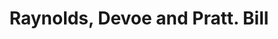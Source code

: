 ---
doi: 10.7916/D89W1SN6
date_other: '1850'
date_other_textual: 1850-1859
form: printed ephemera
genre:
- Invoices
name:
- Raynolds, Devoe and Pratt
object_in_context_url: https://biggert.cul.columbia.edu/items/view/ave_biggert_01103
subject_hierarchical_geographic:
- New York, New York, United States
subject_name:
- Raynolds, Devoe and Pratt
title: Raynolds, Devoe and Pratt. Bill
sort_title: Raynolds, Devoe and Pratt. Bill
call_number: ave_biggert_01103
coordinates:
- 40.71277777777778,-74.00583333333333
pid: ave_biggert_01103
identifiers: ave_biggert_01103
thumbnail: https://derivativo-3.library.columbia.edu/iiif/2/ldpd:344958/full/!256,256/0/native.jpg
permalink: "/items/ave_biggert_01103/"
layout: iiif-image-page
---